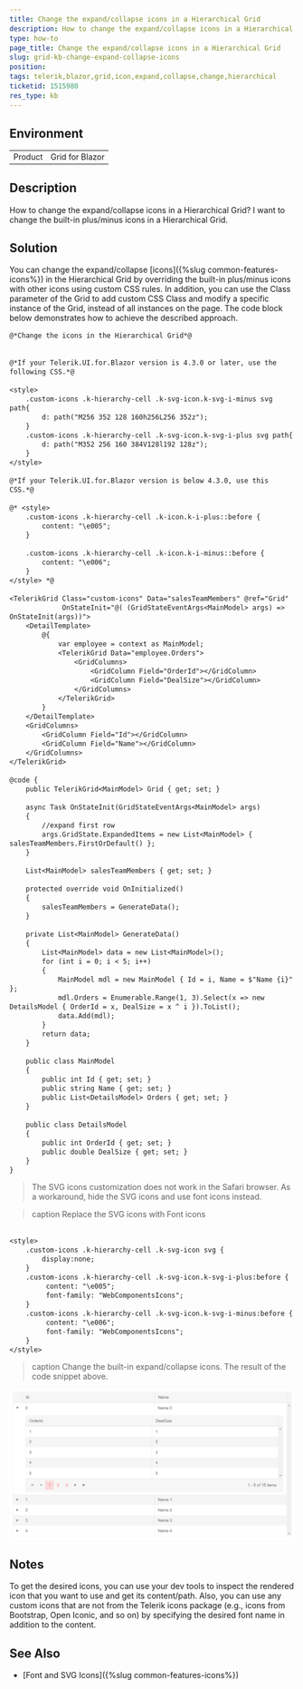 ```yaml
---
title: Change the expand/collapse icons in a Hierarchical Grid
description: How to change the expand/collapse icons in a Hierarchical Grid?
type: how-to
page_title: Change the expand/collapse icons in a Hierarchical Grid
slug: grid-kb-change-expand-collapse-icons
position: 
tags: telerik,blazor,grid,icon,expand,collapse,change,hierarchical
ticketid: 1515980
res_type: kb
---
```


## Environment
<table>
	<tbody>
		<tr>
			<td>Product</td>
			<td>Grid for Blazor</td>
		</tr>
	</tbody>
</table>


## Description
How to change the expand/collapse icons in a Hierarchical Grid?
I want to change the built-in plus/minus icons in a Hierarchical Grid. 

## Solution
You can change the expand/collapse [icons]({%slug common-features-icons%}) in the Hierarchical Grid by overriding the built-in plus/minus icons with other icons using custom CSS rules. In addition, you can use the Class parameter of the Grid to add custom CSS Class and modify a specific instance of the Grid, instead of all instances on the page. The code block below demonstrates how to achieve the described approach.

````CSHTML
@*Change the icons in the Hierarchical Grid*@


@*If your Telerik.UI.for.Blazor version is 4.3.0 or later, use the following CSS.*@

<style>
    .custom-icons .k-hierarchy-cell .k-svg-icon.k-svg-i-minus svg path{
        d: path("M256 352 128 160h256L256 352z");
    }
    .custom-icons .k-hierarchy-cell .k-svg-icon.k-svg-i-plus svg path{
        d: path("M352 256 160 384V128l192 128z");
    }
</style>

@*If your Telerik.UI.for.Blazor version is below 4.3.0, use this CSS.*@

@* <style>
    .custom-icons .k-hierarchy-cell .k-icon.k-i-plus::before {
        content: "\e005";
    }

    .custom-icons .k-hierarchy-cell .k-icon.k-i-minus::before {
        content: "\e006";
    }
</style> *@

<TelerikGrid Class="custom-icons" Data="salesTeamMembers" @ref="Grid"
             OnStateInit="@( (GridStateEventArgs<MainModel> args) => OnStateInit(args))">
    <DetailTemplate>
        @{
            var employee = context as MainModel;
            <TelerikGrid Data="employee.Orders">
                <GridColumns>
                    <GridColumn Field="OrderId"></GridColumn>
                    <GridColumn Field="DealSize"></GridColumn>
                </GridColumns>
            </TelerikGrid>
        }
    </DetailTemplate>
    <GridColumns>
        <GridColumn Field="Id"></GridColumn>
        <GridColumn Field="Name"></GridColumn>
    </GridColumns>
</TelerikGrid>

@code {
    public TelerikGrid<MainModel> Grid { get; set; }

    async Task OnStateInit(GridStateEventArgs<MainModel> args)
    {
        //expand first row
        args.GridState.ExpandedItems = new List<MainModel> { salesTeamMembers.FirstOrDefault() };
    }

    List<MainModel> salesTeamMembers { get; set; }

    protected override void OnInitialized()
    {
        salesTeamMembers = GenerateData();
    }

    private List<MainModel> GenerateData()
    {
        List<MainModel> data = new List<MainModel>();
        for (int i = 0; i < 5; i++)
        {
            MainModel mdl = new MainModel { Id = i, Name = $"Name {i}" };
            mdl.Orders = Enumerable.Range(1, 3).Select(x => new DetailsModel { OrderId = x, DealSize = x ^ i }).ToList();
            data.Add(mdl);
        }
        return data;
    }

    public class MainModel
    {
        public int Id { get; set; }
        public string Name { get; set; }
        public List<DetailsModel> Orders { get; set; }
    }

    public class DetailsModel
    {
        public int OrderId { get; set; }
        public double DealSize { get; set; }
    }
}
````

>The SVG icons customization does not work in the Safari browser. As a workaround, hide the SVG icons and use font icons instead.

>caption Replace the SVG icons with Font icons
```

<style>
    .custom-icons .k-hierarchy-cell .k-svg-icon svg {
        display:none;
    }
    .custom-icons .k-hierarchy-cell .k-svg-icon.k-svg-i-plus:before {
         content: "\e005";
         font-family: "WebComponentsIcons";
    }
    .custom-icons .k-hierarchy-cell .k-svg-icon.k-svg-i-minus:before {
         content: "\e006";
         font-family: "WebComponentsIcons";
    }
</style>

```

>caption Change the built-in expand/collapse icons. The result of the code snippet above.

![Hierarchical Grid with changed expand/collapse icons](images/grid-change-expand-collapse-icons-example.png)

## Notes
To get the desired icons, you can use your dev tools to inspect the rendered icon that you want to use and get its content/path. Also, you can use any custom icons that are not from the Telerik icons package (e.g., icons from Bootstrap, Open Iconic, and so on) by specifying the desired font name in addition to the content. 

## See Also

* [Font and SVG Icons]({%slug common-features-icons%})